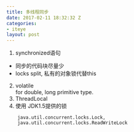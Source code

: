 ```yaml
---
title: 多线程同步
date: 2017-02-11 18:32:32 Z
categories:
- iteye
layout: post
---
```


1. synchronized语句     
 * 同步的代码块尽量少     
 * locks split, 私有的对象锁代替this   
2. volatile  
for double, long primitive type.   
3. ThreadLocal   
4. 使用 JDK1.5提供的锁 
```    
    java.util.concurrent.locks.Lock, 
    java.util.concurrent.locks.ReadWriteLock   
```    
